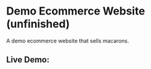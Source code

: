 # Demo Ecommerce Website (unfinished)

A demo ecommerce website that sells macarons.

## Live Demo:
